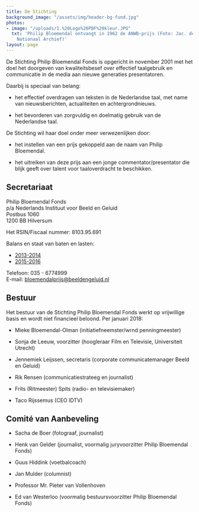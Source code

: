```yaml
---
title: De Stichting
background_image: "/assets/img/header-bg-fund.jpg"
photos:
- image: "/uploads/1.%20Logo%20PBF%20kleur.JPG"
  txt: 'Philip Bloemendal ontvangt in 1962 de ANWB-prijs (Foto: Jac. de Nijs. Bron:
    Nationaal Archief)'
layout: page
---
```


De Stichting Philip Bloemendal Fonds is opgericht in november 2001 met het doel het doorgeven van kwaliteitsbesef over effectief taalgebruik en communicatie in de media aan nieuwe generaties presentatoren.

Daarbij is speciaal van belang:

* het effectief overdragen van teksten in de Nederlandse taal, met name van nieuwsberichten, actualiteiten en achtergrondnieuws.

* het bevorderen van zorgvuldig en doelmatig gebruik van de Nederlandse taal.

De Stichting wil haar doel onder meer verwezenlijken door:

* het instellen van een prijs gekoppeld aan de naam van Philip Bloemendal.

* het uitreiken van deze prijs aan een jonge commentator/presentator die blijk geeft over talent voor taaloverdracht te beschikken.

## Secretariaat

Philip Bloemendal Fonds  \
p/a Nederlands Instituut voor Beeld en Geluid  \
Postbus 1060  \
1200 BB Hilversum  

Het RSIN/Fiscaal nummer: 8103.95.691

Balans en staat van baten en lasten:

* [2013-2014](/uploads/Financieeljaarverslag2013-2014PBP.pdf)
* [2015-2016](/uploads/Financieeljaarverslag2015-2016PBP.pdf)

Telefoon: 035 - 6774999  \
E-mail: [bloemendalprijs@beeldengeluid.nl](mailto:bloemendalprijs@beeldengeluid.nl)

## Bestuur

Het bestuur van de Stichting Philip Bloemendal Fonds werkt op vrijwillige basis en wordt niet financieel beloond. Per januari 2018:

* Mieke Bloemendal-Olman (initiatiefneemster/wrnd penningmeester)

* Sonja de Leeuw, voorzitter (hoogleraar Film en Televisie, Universiteit Utrecht)

* Jennemiek Leijssen, secretaris (corporate communicatemanager Beeld en Geluid)

* Rik Rensen (communicatiestrateeg en journalist)

* Frits (Ritmeester) Spits (radio- en televisiemaker)

* Taco Rijssemus (CEO IDTV)

## Comité van Aanbeveling

* Sacha de Boer (fotograaf, journalist)

* Henk van Gelder (journalist, voormalig juryvoorzitter Philip Bloemendal Fonds)

* Guus Hiddink (voetbalcoach)

* Jan Mulder (columnist)

* Professor Mr. Pieter van Vollenhoven

* Ed van Westerloo (voormalig bestuursvoorzitter Philip Bloemendal Fonds)